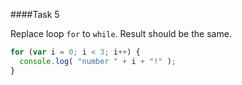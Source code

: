####Task 5

Replace loop `for` to `while`. Result should be the same.

```js
for (var i = 0; i < 3; i++) {
  console.log( "number " + i + "!" );
}
```

